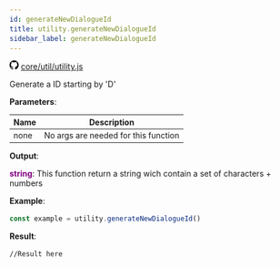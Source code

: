 ```yaml
---
id: generateNewDialogueId
title: utility.generateNewDialogueId
sidebar_label: generateNewDialogueId
---
```

![](/img/github.png) [core/util/utility.js](https://github.com/TrustedSourceLeaks/LeakedServer/blob/master/core/util/utility.js)

Generate a ID starting by 'D'

**Parameters**:

Name  |   Description 
----------- |   -----------
none  |  No args are needed for this function


**Output**:

**<font color="purple">string</font>**: This function return a string wich contain a set of characters + numbers


**Example**:
```js
const example = utility.generateNewDialogueId()
```

**Result**:
```
//Result here
```
